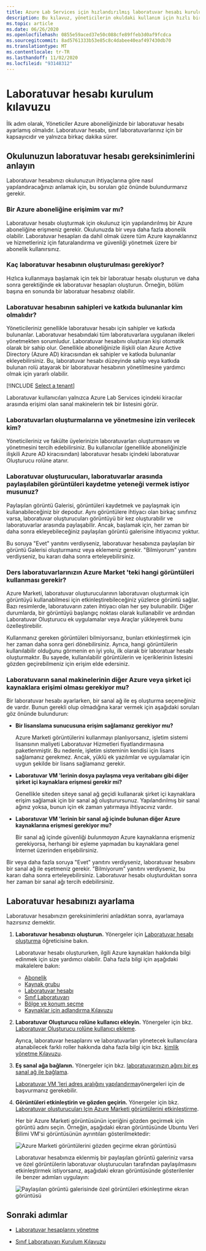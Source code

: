 ```yaml
---
title: Azure Lab Services için hızlandırılmış laboratuvar hesabı kurulum kılavuzu
description: Bu kılavuz, yöneticilerin okuldaki kullanım için hızlı bir şekilde laboratuvar hesabı ayarlamış yardımcı olur.
ms.topic: article
ms.date: 06/26/2020
ms.openlocfilehash: 0855e59aced37e50c088cfe89ffeb3d0af9fcdca
ms.sourcegitcommit: 8ad5761333b53e85c8c4dabee40eaf497430db70
ms.translationtype: MT
ms.contentlocale: tr-TR
ms.lasthandoff: 11/02/2020
ms.locfileid: "93148312"
---
```

# <a name="lab-account-setup-guide"></a>Laboratuvar hesabı kurulum kılavuzu

İlk adım olarak, Yöneticiler Azure aboneliğinizde bir laboratuvar hesabı ayarlamış olmalıdır. Laboratuvar hesabı, sınıf laboratuvarlarınız için bir kapsayıcıdır ve yalnızca birkaç dakika sürer.

## <a name="understand-your-schools-lab-account-requirements"></a>Okulunuzun laboratuvar hesabı gereksinimlerini anlayın

Laboratuvar hesabınızı okulunuzun ihtiyaçlarına göre nasıl yapılandıracağınızı anlamak için, bu soruları göz önünde bulundurmanız gerekir.

### <a name="do-i-have-access-to-an-azure-subscription"></a>Bir Azure aboneliğine erişimim var mı?

Laboratuvar hesabı oluşturmak için okulunuz için yapılandırılmış bir Azure aboneliğine erişmeniz gerekir. Okulunuzda bir veya daha fazla abonelik olabilir. Laboratuvar hesapları da dahil olmak üzere tüm Azure kaynaklarınız ve hizmetleriniz için faturalandırma ve güvenliği yönetmek üzere bir abonelik kullanırsınız.

### <a name="how-many-lab-accounts-need-to-be-created"></a>Kaç laboratuvar hesabının oluşturulması gerekiyor?

Hızlıca kullanmaya başlamak için tek bir laboratuar hesabı oluşturun ve daha sonra gerektiğinde ek laboratuvar hesapları oluşturun. Örneğin, bölüm başına en sonunda bir laboratuar hesabınız olabilir.

### <a name="who-should-be-owners-and-contributors-of-the-lab-account"></a>Laboratuvar hesabının sahipleri ve katkıda bulunanlar kim olmalıdır?

Yöneticileriniz genellikle laboratuvar hesabı için sahipler ve katkıda bulunanlar. Laboratuvar hesabındaki tüm laboratuvarlara uygulanan ilkeleri yönetmekten sorumludur. Laboratuvar hesabını oluşturan kişi otomatik olarak bir sahip olur. Genellikle aboneliğinizle ilişkili olan Azure Active Directory (Azure AD) kiracısından ek sahipler ve katkıda bulunanlar ekleyebilirsiniz. Bu, laboratuvar hesabı düzeyinde sahip veya katkıda bulunan rolü atayarak bir laboratuvar hesabının yönetilmesine yardımcı olmak için yararlı olabilir.

[!INCLUDE [Select a tenant](./includes/multi-tenant-support.md)]

Laboratuvar kullanıcıları yalnızca Azure Lab Services içindeki kiracılar arasında erişimi olan sanal makinelerin tek bir listesini görür.

### <a name="who-will-be-allowed-to-create-and-manage-labs"></a>Laboratuvarları oluşturmalarına ve yönetmesine izin verilecek kim?

Yöneticileriniz ve fakülte üyelerinizin laboratuvarları oluşturmasını ve yönetmesini tercih edebilirsiniz. Bu kullanıcılar (genellikle aboneliğinizle ilişkili Azure AD kiracısından) laboratuvar hesabı içindeki laboratuvar Oluşturucu rolüne atanır.

### <a name="do-you-want-to-give-lab-creators-the-ability-to-save-images-that-can-be-shared-across-labs"></a>Laboratuvar oluşturucuları, laboratuvarlar arasında paylaşılabilen görüntüleri kaydetme yeteneği vermek istiyor musunuz?

Paylaşılan görüntü Galerisi, görüntüleri kaydetmek ve paylaşmak için kullanabileceğiniz bir depodur. Aynı görüntülere ihtiyacı olan birkaç sınıfınız varsa, laboratuvar oluşturucuları görüntüyü bir kez oluşturabilir ve laboratuvarlar arasında paylaşabilir. Ancak, başlamak için, her zaman bir daha sonra ekleyebileceğiniz paylaşılan görüntü galerisine ihtiyacınız yoktur.

Bu soruya "Evet" yanıtını verdiyseniz, laboratuvar hesabınıza paylaşılan bir görüntü Galerisi oluşturmanız veya eklemeniz gerekir. "Bilmiyorum" yanıtını verdiyseniz, bu kararı daha sonra erteleyebilirsiniz.

### <a name="which-images-in-azure-marketplace-will-your-classroom-labs-use"></a>Ders laboratuvarlarınızın Azure Market 'teki hangi görüntüleri kullanması gerekir?

Azure Marketi, laboratuvar oluşturucularının laboratuvarı oluşturmak için görüntüyü kullanabilmesi için etkinleştirebileceğiniz yüzlerce görüntü sağlar. Bazı resimlerde, laboratuvarın zaten ihtiyacı olan her şey bulunabilir. Diğer durumlarda, bir görüntüyü başlangıç noktası olarak kullanabilir ve ardından Laboratuvar Oluşturucu ek uygulamalar veya Araçlar yükleyerek bunu özelleştirebilir.

Kullanmanız gereken görüntüleri bilmiyorsanız, bunları etkinleştirmek için her zaman daha sonra geri dönebilirsiniz. Ayrıca, hangi görüntülerin kullanılabilir olduğunu görmenin en iyi yolu, ilk olarak bir laboratuar hesabı oluşturmaktır. Bu sayede, kullanılabilir görüntülerin ve içeriklerinin listesini gözden geçirebilmeniz için erişim elde edersiniz.
  
### <a name="do-the-labs-virtual-machines-need-to-have-access-to-other-azure-or-on-premises-resources"></a>Laboratuvarın sanal makinelerinin diğer Azure veya şirket içi kaynaklara erişimi olması gerekiyor mu?

Bir laboratuvar hesabı ayarlarken, bir sanal ağ ile eş oluşturma seçeneğiniz de vardır. Bunun gerekli olup olmadığına karar vermek için aşağıdaki soruları göz önünde bulundurun:

- **Bir lisanslama sunucusuna erişim sağlamanız gerekiyor mu?**
  
   Azure Marketi görüntülerini kullanmayı planlıyorsanız, işletim sistemi lisansının maliyeti Laboratuvar Hizmetleri fiyatlandırmasına paketlenmiştir. Bu nedenle, işletim sisteminin kendisi için lisans sağlamanız gerekmez. Ancak, yüklü ek yazılımlar ve uygulamalar için uygun şekilde bir lisans sağlamanız gerekir.

- **Laboratuvar VM 'lerinin dosya paylaşma veya veritabanı gibi diğer şirket içi kaynaklara erişmesi gerekir mi?**

   Genellikle siteden siteye sanal ağ geçidi kullanarak şirket içi kaynaklara erişim sağlamak için bir sanal ağ oluşturursunuz. Yapılandırılmış bir sanal ağınız yoksa, bunun için ek zaman yatırmaya ihtiyacınız vardır.

- **Laboratuvar VM 'lerinin bir sanal ağ içinde bulunan diğer Azure kaynaklarına erişmesi gerekiyor mu?**

   Bir sanal ağ içinde güvenliği *bulunmayan* Azure kaynaklarına erişmeniz gerekiyorsa, herhangi bir eşleme yapmadan bu kaynaklara genel İnternet üzerinden erişebilirsiniz.

Bir veya daha fazla soruya "Evet" yanıtını verdiyseniz, laboratuvar hesabını bir sanal ağ ile eşetmeniz gerekir. "Bilmiyorum" yanıtını verdiyseniz, bu kararı daha sonra erteleyebilirsiniz. Laboratuvar hesabı oluşturduktan sonra her zaman bir sanal ağı tercih edebilirsiniz.

## <a name="set-up-your-lab-account"></a>Laboratuvar hesabınızı ayarlama

Laboratuvar hesabınızın gereksinimlerini anladıktan sonra, ayarlamaya hazırsınız demektir.

1. **Laboratuvar hesabınızı oluşturun.** Yönergeler için [Laboratuvar hesabı oluşturma](https://docs.microsoft.com/azure/lab-services/classroom-labs/tutorial-setup-lab-account#create-a-lab-account) öğreticisine bakın.

   Laboratuvar hesabı oluştururken, ilgili Azure kaynakları hakkında bilgi edinmek için size yardımcı olabilir. Daha fazla bilgi için aşağıdaki makalelere bakın:

   - [Abonelik](https://docs.microsoft.com/azure/lab-services/classroom-labs/administrator-guide#subscription)
   - [Kaynak grubu](https://docs.microsoft.com/azure/lab-services/classroom-labs/administrator-guide#resource-group)
   - [Laboratuvar hesabı](https://docs.microsoft.com/azure/lab-services/classroom-labs/administrator-guide#lab-account)
   - [Sınıf Laboratuvarı](https://docs.microsoft.com/azure/lab-services/classroom-labs/administrator-guide#classroom-lab)
   - [Bölge ve konum seçme](https://docs.microsoft.com/azure/lab-services/classroom-labs/administrator-guide#regionslocations)
   - [Kaynaklar için adlandırma Kılavuzu](https://docs.microsoft.com/azure/lab-services/classroom-labs/administrator-guide#naming)

2. **Laboratuvar Oluşturucu rolüne kullanıcı ekleyin.** Yönergeler için bkz. [Laboratuvar Oluşturucu rolüne kullanıcı ekleme](https://docs.microsoft.com/azure/lab-services/classroom-labs/tutorial-setup-lab-account#add-a-user-to-the-lab-creator-role).

   Ayrıca, laboratuvar hesaplarını ve laboratuvarları yönetecek kullanıcılara atanabilecek farklı roller hakkında daha fazla bilgi için bkz. [kimlik yönetme Kılavuzu](https://docs.microsoft.com/azure/lab-services/classroom-labs/administrator-guide#manage-identity).

3. **Eş sanal ağa bağlanın.** Yönergeler için bkz. [laboratuvarınızın ağını bir eş sanal ağ ile bağlama](https://docs.microsoft.com/azure/lab-services/classroom-labs/how-to-connect-peer-virtual-network).

   [Laboratuvar VM 'leri adres aralığını yapılandırma](https://docs.microsoft.com/azure/lab-services/classroom-labs/how-to-configure-lab-accounts#specify-an-address-range-for-vms-in-the-lab)yönergeleri için de başvurmanız gerekebilir.

4. **Görüntüleri etkinleştirin ve gözden geçirin.** Yönergeler için bkz. [Laboratuvar oluşturucuları Için Azure Marketi görüntülerini etkinleştirme](https://docs.microsoft.com/azure/lab-services/classroom-labs/specify-marketplace-images).

   Her bir Azure Marketi görüntüsünün içeriğini gözden geçirmek için görüntü adını seçin. Örneğin, aşağıdaki ekran görüntüsünde Ubuntu Veri Bilimi VM'si görüntüsünün ayrıntıları gösterilmektedir:

   ![Azure Marketi görüntülerini gözden geçirme ekran görüntüsü](./media/setup-guide/review-marketplace-images.png)

   Laboratuvar hesabınıza eklenmiş bir paylaşılan görüntü galeriniz varsa ve özel görüntülerin laboratuvar oluşturucuları tarafından paylaşılmasını etkinleştirmek istiyorsanız, aşağıdaki ekran görüntüsünde gösterilenler ile benzer adımları uygulayın:

   ![Paylaşılan görüntü galerisinde özel görüntüleri etkinleştirme ekran görüntüsü](./media/setup-guide/enable-sig-custom-images.png)

## <a name="next-steps"></a>Sonraki adımlar

- [Laboratuvar hesaplarını yönetme](how-to-manage-lab-accounts.md)

- [Sınıf Laboratuvarı Kurulum Kılavuzu](setup-guide.md)

